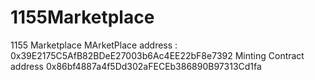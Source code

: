 # 1155Marketplace
1155 Marketplace
MArketPlace address : 0x39E2175C5AfB82BDeE27003b6Ac4EE22bF8e7392
Minting Contract address 0x86bf4887a4f5Dd302aFECEb386890B97313Cd1fa
